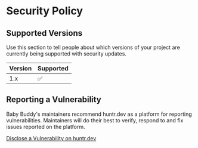 # Security Policy

## Supported Versions

Use this section to tell people about which versions of your project are
currently being supported with security updates.

| Version | Supported          |
| ------- | ------------------ |
| 1.x     | :white_check_mark: |

## Reporting a Vulnerability


Baby Buddy's maintainers recommend huntr.dev as a platform for reporting
vulnerabilities. Maintainers will do their best to verify, respond to
and fix issues reported on the platform.

[Disclose a Vulnerability on huntr.dev](https://huntr.dev/bounties/disclose/)
